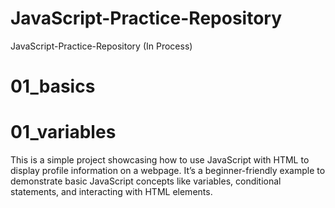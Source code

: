 # JavaScript-Practice-Repository
JavaScript-Practice-Repository (In Process)

# 01_basics
  # 01_variables
  This is a simple project showcasing how to use JavaScript with HTML to display profile information on a webpage. It’s a beginner-friendly example to demonstrate basic JavaScript concepts like variables, conditional statements, and interacting with HTML elements.
